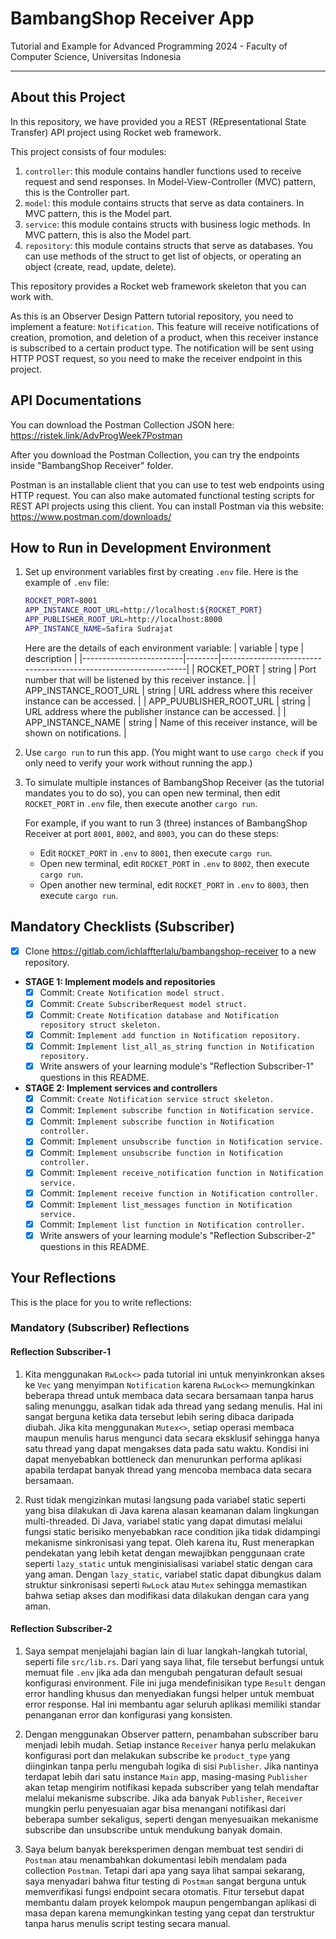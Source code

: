 # BambangShop Receiver App
Tutorial and Example for Advanced Programming 2024 - Faculty of Computer Science, Universitas Indonesia

---

## About this Project
In this repository, we have provided you a REST (REpresentational State Transfer) API project using Rocket web framework.

This project consists of four modules:
1.  `controller`: this module contains handler functions used to receive request and send responses.
    In Model-View-Controller (MVC) pattern, this is the Controller part.
2.  `model`: this module contains structs that serve as data containers.
    In MVC pattern, this is the Model part.
3.  `service`: this module contains structs with business logic methods.
    In MVC pattern, this is also the Model part.
4.  `repository`: this module contains structs that serve as databases.
    You can use methods of the struct to get list of objects, or operating an object (create, read, update, delete).

This repository provides a Rocket web framework skeleton that you can work with.

As this is an Observer Design Pattern tutorial repository, you need to implement a feature: `Notification`.
This feature will receive notifications of creation, promotion, and deletion of a product, when this receiver instance is subscribed to a certain product type.
The notification will be sent using HTTP POST request, so you need to make the receiver endpoint in this project.

## API Documentations

You can download the Postman Collection JSON here: https://ristek.link/AdvProgWeek7Postman

After you download the Postman Collection, you can try the endpoints inside "BambangShop Receiver" folder.

Postman is an installable client that you can use to test web endpoints using HTTP request.
You can also make automated functional testing scripts for REST API projects using this client.
You can install Postman via this website: https://www.postman.com/downloads/

## How to Run in Development Environment
1.  Set up environment variables first by creating `.env` file.
    Here is the example of `.env` file:
    ```bash
    ROCKET_PORT=8001
    APP_INSTANCE_ROOT_URL=http://localhost:${ROCKET_PORT}
    APP_PUBLISHER_ROOT_URL=http://localhost:8000
    APP_INSTANCE_NAME=Safira Sudrajat
    ```
    Here are the details of each environment variable:
    | variable                | type   | description                                                     |
    |-------------------------|--------|-----------------------------------------------------------------|
    | ROCKET_PORT             | string | Port number that will be listened by this receiver instance.    |
    | APP_INSTANCE_ROOT_URL   | string | URL address where this receiver instance can be accessed.       |
    | APP_PUUBLISHER_ROOT_URL | string | URL address where the publisher instance can be accessed.       |
    | APP_INSTANCE_NAME       | string | Name of this receiver instance, will be shown on notifications. |
2.  Use `cargo run` to run this app.
    (You might want to use `cargo check` if you only need to verify your work without running the app.)
3.  To simulate multiple instances of BambangShop Receiver (as the tutorial mandates you to do so),
    you can open new terminal, then edit `ROCKET_PORT` in `.env` file, then execute another `cargo run`.

    For example, if you want to run 3 (three) instances of BambangShop Receiver at port `8001`, `8002`, and `8003`, you can do these steps:
    -   Edit `ROCKET_PORT` in `.env` to `8001`, then execute `cargo run`.
    -   Open new terminal, edit `ROCKET_PORT` in `.env` to `8002`, then execute `cargo run`.
    -   Open another new terminal, edit `ROCKET_PORT` in `.env` to `8003`, then execute `cargo run`.

## Mandatory Checklists (Subscriber)
-   [x] Clone https://gitlab.com/ichlaffterlalu/bambangshop-receiver to a new repository.
-   **STAGE 1: Implement models and repositories**
    -   [x] Commit: `Create Notification model struct.`
    -   [x] Commit: `Create SubscriberRequest model struct.`
    -   [x] Commit: `Create Notification database and Notification repository struct skeleton.`
    -   [x] Commit: `Implement add function in Notification repository.`
    -   [x] Commit: `Implement list_all_as_string function in Notification repository.`
    -   [x] Write answers of your learning module's "Reflection Subscriber-1" questions in this README.
-   **STAGE 2: Implement services and controllers**
    -   [x] Commit: `Create Notification service struct skeleton.`
    -   [x] Commit: `Implement subscribe function in Notification service.`
    -   [x] Commit: `Implement subscribe function in Notification controller.`
    -   [x] Commit: `Implement unsubscribe function in Notification service.`
    -   [x] Commit: `Implement unsubscribe function in Notification controller.`
    -   [x] Commit: `Implement receive_notification function in Notification service.`
    -   [x] Commit: `Implement receive function in Notification controller.`
    -   [x] Commit: `Implement list_messages function in Notification service.`
    -   [x] Commit: `Implement list function in Notification controller.`
    -   [x] Write answers of your learning module's "Reflection Subscriber-2" questions in this README.

## Your Reflections
This is the place for you to write reflections:

### Mandatory (Subscriber) Reflections

#### Reflection Subscriber-1

1. Kita menggunakan `RwLock<>` pada tutorial ini untuk menyinkronkan akses ke `Vec` yang menyimpan `Notification` karena `RwLock<>` memungkinkan beberapa thread untuk membaca data secara bersamaan tanpa harus saling menunggu, asalkan tidak ada thread yang sedang menulis. Hal ini sangat berguna ketika data tersebut lebih sering dibaca daripada diubah. Jika kita menggunakan `Mutex<>`, setiap operasi membaca maupun menulis harus mengunci data secara eksklusif sehingga hanya satu thread yang dapat mengakses data pada satu waktu. Kondisi ini dapat menyebabkan bottleneck dan menurunkan performa aplikasi apabila terdapat banyak thread yang mencoba membaca data secara bersamaan.

2. Rust tidak mengizinkan mutasi langsung pada variabel static seperti yang bisa dilakukan di Java karena alasan keamanan dalam lingkungan multi-threaded. Di Java, variabel static yang dapat dimutasi melalui fungsi static berisiko menyebabkan race condition jika tidak didampingi mekanisme sinkronisasi yang tepat. Oleh karena itu, Rust menerapkan pendekatan yang lebih ketat dengan mewajibkan penggunaan crate seperti `lazy_static` untuk menginisialisasi variabel static dengan cara yang aman. Dengan `lazy_static`, variabel static dapat dibungkus dalam struktur sinkronisasi seperti `RwLock` atau `Mutex` sehingga memastikan bahwa setiap akses dan modifikasi data dilakukan dengan cara yang aman.

#### Reflection Subscriber-2

1. Saya sempat menjelajahi bagian lain di luar langkah-langkah tutorial, seperti file `src/lib.rs`. Dari yang saya lihat, file tersebut berfungsi untuk memuat file `.env` jika ada dan mengubah pengaturan default sesuai konfigurasi environment. File ini juga mendefinisikan type `Result` dengan error handling khusus dan menyediakan fungsi helper untuk membuat error response. Hal ini membantu agar seluruh aplikasi memiliki standar penanganan error dan konfigurasi yang konsisten.

2. Dengan menggunakan Observer pattern, penambahan subscriber baru menjadi lebih mudah. Setiap instance `Receiver` hanya perlu melakukan konfigurasi port dan melakukan subscribe ke `product_type` yang diinginkan tanpa perlu mengubah logika di sisi `Publisher`. Jika nantinya terdapat lebih dari satu instance `Main` app, masing-masing `Publisher` akan tetap mengirim notifikasi kepada subscriber yang telah mendaftar melalui mekanisme subscribe. Jika ada banyak `Publisher`, `Receiver` mungkin perlu penyesuaian agar bisa menangani notifikasi dari beberapa sumber sekaligus, seperti dengan menyesuaikan mekanisme subscribe dan unsubscribe untuk mendukung banyak domain.

3. Saya belum banyak bereksperimen dengan membuat test sendiri di `Postman` atau menambahkan dokumentasi lebih mendalam pada collection `Postman`. Tetapi dari apa yang saya lihat sampai sekarang, saya menyadari bahwa fitur testing di `Postman` sangat berguna untuk memverifikasi fungsi endpoint secara otomatis. Fitur tersebut dapat membantu dalam proyek kelompok maupun pengembangan aplikasi di masa depan karena memungkinkan testing yang cepat dan terstruktur tanpa harus menulis script testing secara manual.